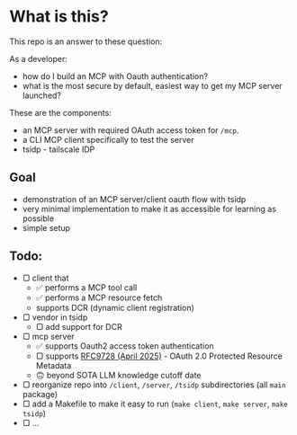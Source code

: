 # What is this?

This repo is an answer to these question:

As a developer:

- how do I build an MCP with Oauth authentication?
- what is the most secure by default, easiest way to get my MCP server launched?

These are the components:

- an MCP server with required OAuth access token for `/mcp`.
- a CLI MCP client specifically to test the server
- tsidp - tailscale IDP

## Goal

- demonstration of an MCP server/client oauth flow with tsidp
- very minimal implementation to make it as accessible for learning as possible
- simple setup

## Todo:

- ▢ client that
  - ✅ performs a MCP tool call
  - ✅ performs a MCP resource fetch
  - supports DCR (dynamic client registration)
- ▢ vendor in tsidp
  - ▢ add support for DCR
- ▢ mcp server
  - ✅ supports Oauth2 access token authentication
  - ▢ supports [RFC9728 (April 2025)](https://www.rfc-editor.org/rfc/rfc9728.html) - OAuth 2.0 Protected Resource Metadata
  - 🙃 beyond SOTA LLM knowledge cutoff date
- ▢ reorganize repo into `/client`, `/server`, `/tsidp` subdirectories (all `main` package)
- ▢ add a Makefile to make it easy to run (`make client`, `make server`, `make tsidp`)
- ▢ ...
